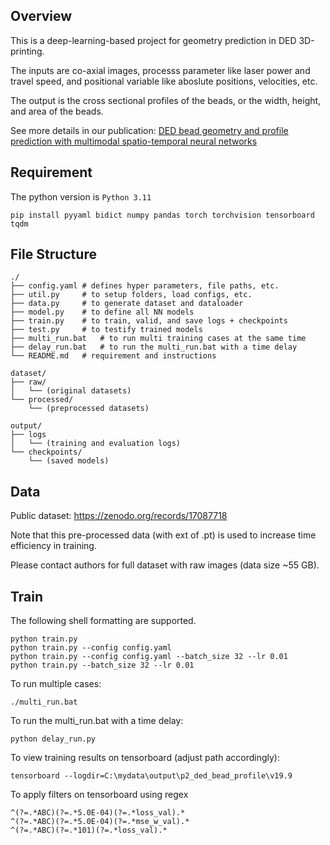 ## Overview

This is a deep-learning-based project for geometry prediction in DED 3D-printing. 

The inputs are co-axial images, processs parameter like laser power and travel speed, and positional variable like aboslute positions, velocities, etc. 

The output is the cross sectional profiles of the beads, or the width, height, and area of the beads. 

See more details in our publication: 
[DED bead geometry and profile prediction with multimodal spatio-temporal neural networks](https://doi.org/10.1016/j.addma.2025.104952)

## Requirement
The python version is `Python 3.11`
```shell
pip install pyyaml bidict numpy pandas torch torchvision tensorboard tqdm 
```


## File Structure

``` 
./
├── config.yaml # defines hyper parameters, file paths, etc.
├── util.py     # to setup folders, load configs, etc.
├── data.py     # to generate dataset and dataloader
├── model.py    # to define all NN models 
├── train.py    # to train, valid, and save logs + checkpoints
├── test.py     # to testify trained models
├── multi_run.bat   # to run multi training cases at the same time
├── delay_run.bat   # to run the multi_run.bat with a time delay 
└── README.md   # requirement and instructions

dataset/
├── raw/
│   └── (original datasets)
└── processed/
    └── (preprocessed datasets)

output/
├── logs
│   └── (training and evaluation logs)
└── checkpoints/
    └── (saved models)
```

## Data
Public dataset: https://zenodo.org/records/17087718

Note that this pre-processed data (with ext of .pt) is used to increase time efficiency in training.

Please contact authors for full dataset with raw images (data size ~55 GB).

## Train
The following shell formatting are supported.
```shell
python train.py
python train.py --config config.yaml
python train.py --config config.yaml --batch_size 32 --lr 0.01
python train.py --batch_size 32 --lr 0.01
```

To run multiple cases:
```shell
./multi_run.bat
```

To run the multi_run.bat with a time delay:
```shell
python delay_run.py
```

To view training results on tensorboard (adjust path accordingly):
```shell
tensorboard --logdir=C:\mydata\output\p2_ded_bead_profile\v19.9
```

To apply filters on tensorboard using regex
```
^(?=.*ABC)(?=.*5.0E-04)(?=.*loss_val).*
^(?=.*ABC)(?=.*5.0E-04)(?=.*mse_w_val).*
^(?=.*ABC)(?=.*101)(?=.*loss_val).*
```



